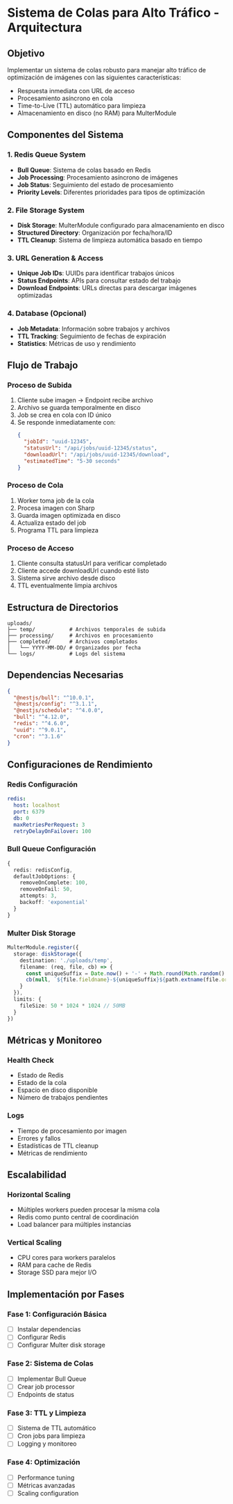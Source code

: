 # Sistema de Colas para Alto Tráfico - Arquitectura

## Objetivo
Implementar un sistema de colas robusto para manejar alto tráfico de optimización de imágenes con las siguientes características:
- Respuesta inmediata con URL de acceso
- Procesamiento asíncrono en cola
- Time-to-Live (TTL) automático para limpieza
- Almacenamiento en disco (no RAM) para MulterModule

## Componentes del Sistema

### 1. Redis Queue System
- **Bull Queue**: Sistema de colas basado en Redis
- **Job Processing**: Procesamiento asíncrono de imágenes
- **Job Status**: Seguimiento del estado de procesamiento
- **Priority Levels**: Diferentes prioridades para tipos de optimización

### 2. File Storage System
- **Disk Storage**: MulterModule configurado para almacenamiento en disco
- **Structured Directory**: Organización por fecha/hora/ID
- **TTL Cleanup**: Sistema de limpieza automática basado en tiempo

### 3. URL Generation & Access
- **Unique Job IDs**: UUIDs para identificar trabajos únicos
- **Status Endpoints**: APIs para consultar estado del trabajo
- **Download Endpoints**: URLs directas para descargar imágenes optimizadas

### 4. Database (Opcional)
- **Job Metadata**: Información sobre trabajos y archivos
- **TTL Tracking**: Seguimiento de fechas de expiración
- **Statistics**: Métricas de uso y rendimiento

## Flujo de Trabajo

### Proceso de Subida
1. Cliente sube imagen → Endpoint recibe archivo
2. Archivo se guarda temporalmente en disco
3. Job se crea en cola con ID único
4. Se responde inmediatamente con:
   ```json
   {
     "jobId": "uuid-12345",
     "statusUrl": "/api/jobs/uuid-12345/status",
     "downloadUrl": "/api/jobs/uuid-12345/download",
     "estimatedTime": "5-30 seconds"
   }
   ```

### Proceso de Cola
1. Worker toma job de la cola
2. Procesa imagen con Sharp
3. Guarda imagen optimizada en disco
4. Actualiza estado del job
5. Programa TTL para limpieza

### Proceso de Acceso
1. Cliente consulta statusUrl para verificar completado
2. Cliente accede downloadUrl cuando esté listo
3. Sistema sirve archivo desde disco
4. TTL eventualmente limpia archivos

## Estructura de Directorios

```
uploads/
├── temp/           # Archivos temporales de subida
├── processing/     # Archivos en procesamiento
├── completed/      # Archivos completados
│   └── YYYY-MM-DD/ # Organizados por fecha
└── logs/           # Logs del sistema
```

## Dependencias Necesarias

```json
{
  "@nestjs/bull": "^10.0.1",
  "@nestjs/config": "^3.1.1",
  "@nestjs/schedule": "^4.0.0",
  "bull": "^4.12.0",
  "redis": "^4.6.0",
  "uuid": "^9.0.1",
  "cron": "^3.1.6"
}
```

## Configuraciones de Rendimiento

### Redis Configuración
```yaml
redis:
  host: localhost
  port: 6379
  db: 0
  maxRetriesPerRequest: 3
  retryDelayOnFailover: 100
```

### Bull Queue Configuración
```typescript
{
  redis: redisConfig,
  defaultJobOptions: {
    removeOnComplete: 100,
    removeOnFail: 50,
    attempts: 3,
    backoff: 'exponential'
  }
}
```

### Multer Disk Storage
```typescript
MulterModule.register({
  storage: diskStorage({
    destination: './uploads/temp',
    filename: (req, file, cb) => {
      const uniqueSuffix = Date.now() + '-' + Math.round(Math.random() * 1E9);
      cb(null, `${file.fieldname}-${uniqueSuffix}${path.extname(file.originalname)}`);
    }
  }),
  limits: {
    fileSize: 50 * 1024 * 1024 // 50MB
  }
})
```

## Métricas y Monitoreo

### Health Check
- Estado de Redis
- Estado de la cola
- Espacio en disco disponible
- Número de trabajos pendientes

### Logs
- Tiempo de procesamiento por imagen
- Errores y fallos
- Estadísticas de TTL cleanup
- Métricas de rendimiento

## Escalabilidad

### Horizontal Scaling
- Múltiples workers pueden procesar la misma cola
- Redis como punto central de coordinación
- Load balancer para múltiples instancias

### Vertical Scaling
- CPU cores para workers paralelos
- RAM para cache de Redis
- Storage SSD para mejor I/O

## Implementación por Fases

### Fase 1: Configuración Básica
- [ ] Instalar dependencias
- [ ] Configurar Redis
- [ ] Configurar Multer disk storage

### Fase 2: Sistema de Colas
- [ ] Implementar Bull Queue
- [ ] Crear job processor
- [ ] Endpoints de status

### Fase 3: TTL y Limpieza
- [ ] Sistema de TTL automático
- [ ] Cron jobs para limpieza
- [ ] Logging y monitoreo

### Fase 4: Optimización
- [ ] Performance tuning
- [ ] Métricas avanzadas
- [ ] Scaling configuration